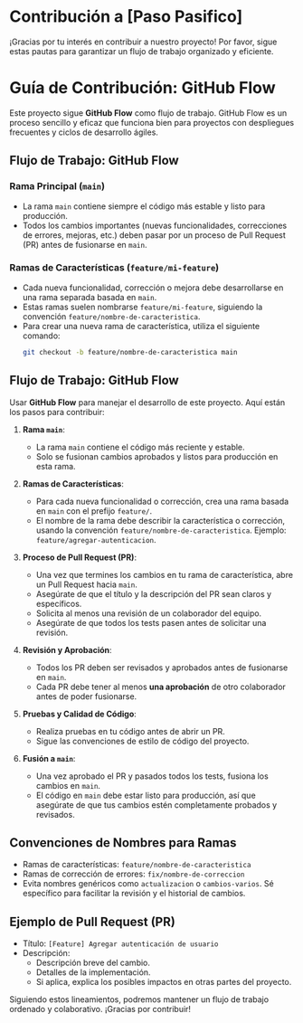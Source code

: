 # Contribución a [Paso Pasifico]

¡Gracias por tu interés en contribuir a nuestro proyecto! Por favor, sigue estas pautas para garantizar un flujo de trabajo organizado y eficiente.
# Guía de Contribución: GitHub Flow

Este proyecto sigue **GitHub Flow** como flujo de trabajo. GitHub Flow es un proceso sencillo y eficaz que funciona bien para proyectos con despliegues frecuentes y ciclos de desarrollo ágiles.

## Flujo de Trabajo: GitHub Flow

### Rama Principal (`main`)

- La rama `main` contiene siempre el código más estable y listo para producción.
- Todos los cambios importantes (nuevas funcionalidades, correcciones de errores, mejoras, etc.) deben pasar por un proceso de Pull Request (PR) antes de fusionarse en `main`.

### Ramas de Características (`feature/mi-feature`)

- Cada nueva funcionalidad, corrección o mejora debe desarrollarse en una rama separada basada en `main`.
- Estas ramas suelen nombrarse `feature/mi-feature`, siguiendo la convención `feature/nombre-de-caracteristica`.
- Para crear una nueva rama de característica, utiliza el siguiente comando:
  ```bash
  git checkout -b feature/nombre-de-caracteristica main

## Flujo de Trabajo: GitHub Flow

Usar **GitHub Flow** para manejar el desarrollo de este proyecto. Aquí están los pasos para contribuir:

1. **Rama `main`**:
   - La rama `main` contiene el código más reciente y estable.
   - Solo se fusionan cambios aprobados y listos para producción en esta rama.

2. **Ramas de Características**:
   - Para cada nueva funcionalidad o corrección, crea una rama basada en `main` con el prefijo `feature/`.
   - El nombre de la rama debe describir la característica o corrección, usando la convención `feature/nombre-de-caracteristica`. Ejemplo: `feature/agregar-autenticacion`.

3. **Proceso de Pull Request (PR)**:
   - Una vez que termines los cambios en tu rama de característica, abre un Pull Request hacia `main`.
   - Asegúrate de que el título y la descripción del PR sean claros y específicos.
   - Solicita al menos una revisión de un colaborador del equipo.
   - Asegúrate de que todos los tests pasen antes de solicitar una revisión.

4. **Revisión y Aprobación**:
   - Todos los PR deben ser revisados y aprobados antes de fusionarse en `main`.
   - Cada PR debe tener al menos **una aprobación** de otro colaborador antes de poder fusionarse.

5. **Pruebas y Calidad de Código**:
   - Realiza pruebas en tu código antes de abrir un PR.
   - Sigue las convenciones de estilo de código del proyecto.

6. **Fusión a `main`**:
   - Una vez aprobado el PR y pasados todos los tests, fusiona los cambios en `main`.
   - El código en `main` debe estar listo para producción, así que asegúrate de que tus cambios estén completamente probados y revisados.

## Convenciones de Nombres para Ramas

- Ramas de características: `feature/nombre-de-caracteristica`
- Ramas de corrección de errores: `fix/nombre-de-correccion`
- Evita nombres genéricos como `actualizacion` o `cambios-varios`. Sé específico para facilitar la revisión y el historial de cambios.

## Ejemplo de Pull Request (PR)

- Título: `[Feature] Agregar autenticación de usuario`
- Descripción:
  - Descripción breve del cambio.
  - Detalles de la implementación.
  - Si aplica, explica los posibles impactos en otras partes del proyecto.

Siguiendo estos lineamientos, podremos mantener un flujo de trabajo ordenado y colaborativo. ¡Gracias por contribuir!